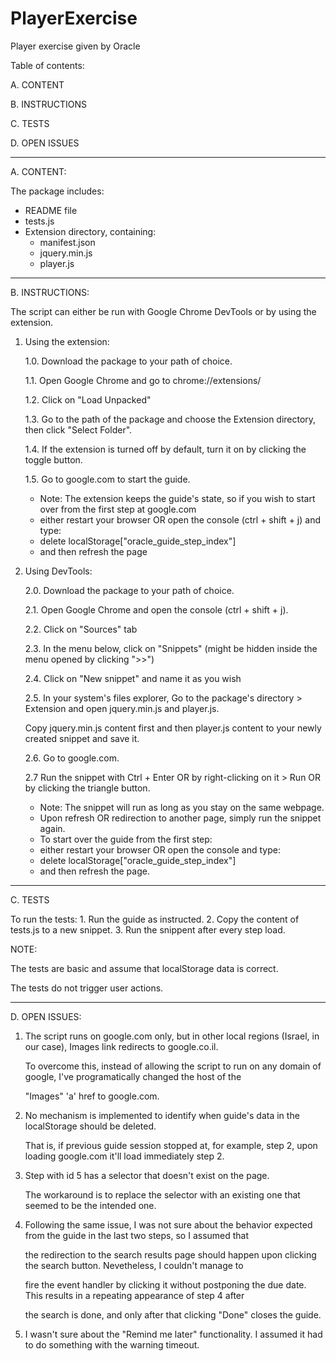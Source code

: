 # PlayerExercise
Player exercise given by Oracle

Table of contents:

A. CONTENT

B. INSTRUCTIONS

C. TESTS

D. OPEN ISSUES

**********

A. CONTENT:

The package includes:

- README file
- tests.js
- Extension directory, containing:
	- manifest.json
	- jquery.min.js
	- player.js

***

B. INSTRUCTIONS:

The script can either be run with Google Chrome DevTools or by using the extension.

1. Using the extension:
	
	1.0. Download the package to your path of choice.
	
	1.1. Open Google Chrome and go to chrome://extensions/
	
	1.2. Click on "Load Unpacked"
	
	1.3. Go to the path of the package and choose the Extension directory, then click "Select Folder".
	
	1.4. If the extension is turned off by default, turn it on by clicking the toggle button.
	
	1.5. Go to google.com to start the guide.
	
	* Note: The extension keeps the guide's state, so if you wish to start over from the first step at google.com
	* either restart your browser OR open the console (ctrl + shift + j) and type:
	*	delete localStorage["oracle_guide_step_index"]
	* and then refresh the page
	
2. Using DevTools:
	
	2.0. Download the package to your path of choice.
	
	2.1. Open Google Chrome and open the console (ctrl + shift + j).
	
	2.2. Click on "Sources" tab
	
	2.3. In the menu below, click on "Snippets" (might be hidden inside the menu opened by clicking ">>")
	
	2.4. Click on "New snippet" and name it as you wish
	
	2.5. In your system's files explorer, Go to the package's directory > Extension and open jquery.min.js and player.js.
	
	Copy jquery.min.js content first and then player.js content to your newly created snippet and save it.
	
	2.6. Go to google.com.
	
	2.7 Run the snippet with Ctrl + Enter OR by right-clicking on it > Run OR by clicking the triangle button.
	
	* Note: The snippet will run as long as you stay on the same webpage.
	* Upon refresh OR redirection to another page, simply run the snippet again.
	* To start over the guide from the first step:
	* either restart your browser OR open the console and type:
	*	delete localStorage["oracle_guide_step_index"]
	* and then refresh the page.

***

C. TESTS

To run the tests:
	1. Run the guide as instructed.
	2. Copy the content of tests.js to a new snippet.
	3. Run the snippent after every step load.
	
NOTE:
	
The tests are basic and assume that localStorage data is correct.
	
The tests do not trigger user actions.

***

D. OPEN ISSUES:
1.	The script runs on google.com only, but in other local regions (Israel, in our case), Images link redirects to google.co.il.
	
	To overcome this, instead of allowing the script to run on any domain of google, I've programatically changed the host of the
	
	"Images" 'a' href to google.com.
2.	No mechanism is implemented to identify when guide's data in the localStorage should be deleted.
	
	That is, if previous guide session stopped at, for example, step 2, upon loading google.com it'll load immediately step 2.
3.	Step with id 5 has a selector that doesn't exist on the page.
	
	The workaround is to replace the selector with an existing one that seemed to be the intended one.
4.	Following the same issue, I was not sure about the behavior expected from the guide in the last two steps, so I assumed that
	
	the redirection to the search results page should happen upon clicking the search button. Nevetheless, I couldn't manage to
	
	fire the event handler by clicking it without postponing the due date. This results in a repeating appearance of step 4 after
	
	the search is done, and only after that clicking "Done" closes the guide.
5.	I wasn't sure about the "Remind me later" functionality. I assumed it had to do something with the warning timeout.
